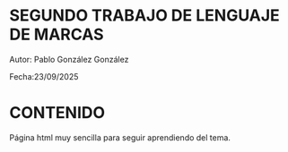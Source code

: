# SEGUNDO TRABAJO DE LENGUAJE DE MARCAS

Autor: Pablo González González

Fecha:23/09/2025

# CONTENIDO
Página html muy sencilla para seguir aprendiendo del tema.


